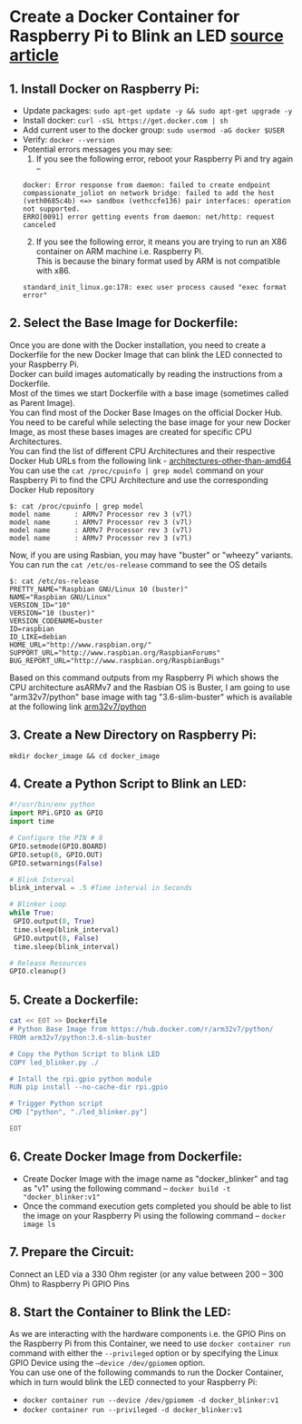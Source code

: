 # Create a Docker Container for Raspberry Pi to Blink an LED [source article]

## 1. Install Docker on Raspberry Pi:
- Update packages: `sudo apt-get update -y && sudo apt-get upgrade -y`
- Install docker: `curl -sSL https://get.docker.com | sh`
- Add current user to the docker group: `sudo usermod -aG docker $USER`
- Verify: `docker --version`
- Potential errors messages you may see:
  1. If you see the following error, reboot your Raspberry Pi and try again –
  ```
  docker: Error response from daemon: failed to create endpoint compassionate_joliot on network bridge: failed to add the host (veth0685c4b) <=> sandbox (vethccfe136) pair interfaces: operation not supported.
  ERRO[0091] error getting events from daemon: net/http: request canceled
  ```
  2. If you see the following error, it means you are trying to run an X86 container on ARM machine i.e. Raspberry Pi.</br>
  This is because the binary format used by ARM is not compatible with x86.
  ```
  standard_init_linux.go:178: exec user process caused "exec format error"
  ```
  
## 2. Select the Base Image for Dockerfile:
Once you are done with the Docker installation, you need to create a Dockerfile for the new Docker Image that can blink the LED connected to your Raspberry Pi. </br>
Docker can build images automatically by reading the instructions from a Dockerfile.</br>
Most of the times we start Dockerfile with a base image (sometimes called as Parent Image). </br>
You can find most of the Docker Base Images on the official Docker Hub. </br>
You need to be careful while selecting the base image for your new Docker Image, as most these bases images are created for specific CPU Architectures. </br>
You can find the list of different CPU Architectures and their respective Docker Hub URLs from the following link - [architectures-other-than-amd64]</br>
You can use the `cat /proc/cpuinfo | grep model` command on your Raspberry Pi to find the CPU Architecture and use the corresponding Docker Hub repository
```
$: cat /proc/cpuinfo | grep model
model name      : ARMv7 Processor rev 3 (v7l)
model name      : ARMv7 Processor rev 3 (v7l)
model name      : ARMv7 Processor rev 3 (v7l)
model name      : ARMv7 Processor rev 3 (v7l)
```
Now, if you are using Rasbian, you may have "buster" or "wheezy" variants. You can run the `cat /etc/os-release` command to see the OS details
```
$: cat /etc/os-release
PRETTY_NAME="Raspbian GNU/Linux 10 (buster)"
NAME="Raspbian GNU/Linux"
VERSION_ID="10"
VERSION="10 (buster)"
VERSION_CODENAME=buster
ID=raspbian
ID_LIKE=debian
HOME_URL="http://www.raspbian.org/"
SUPPORT_URL="http://www.raspbian.org/RaspbianForums"
BUG_REPORT_URL="http://www.raspbian.org/RaspbianBugs"
```
Based on this command outputs from my Raspberry Pi which shows the CPU architecture asARMv7 and the Rasbian OS is Buster, 
I am going to use "arm32v7/python" base image with tag "3.6-slim-buster" which is available at the following link [arm32v7/python]

## 3. Create a New Directory on Raspberry Pi:
`mkdir docker_image && cd docker_image`

## 4. Create a Python Script to Blink an LED:
```python
#!/usr/bin/env python
import RPi.GPIO as GPIO
import time

# Configure the PIN # 8
GPIO.setmode(GPIO.BOARD)
GPIO.setup(8, GPIO.OUT)
GPIO.setwarnings(False)

# Blink Interval 
blink_interval = .5 #Time interval in Seconds

# Blinker Loop
while True:
 GPIO.output(8, True)
 time.sleep(blink_interval)
 GPIO.output(8, False)
 time.sleep(blink_interval)

# Release Resources
GPIO.cleanup()
```

## 5. Create a Dockerfile:
```bash
cat << EOT >> Dockerfile
# Python Base Image from https://hub.docker.com/r/arm32v7/python/
FROM arm32v7/python:3.6-slim-buster

# Copy the Python Script to blink LED
COPY led_blinker.py ./

# Intall the rpi.gpio python module
RUN pip install --no-cache-dir rpi.gpio

# Trigger Python script
CMD ["python", "./led_blinker.py"]

EOT
```

## 6. Create Docker Image from Dockerfile:
- Create Docker Image with the image name as "docker_blinker" and tag as "v1" using the following command –
  `docker build -t "docker_blinker:v1"`
- Once the command execution gets completed you should be able to list the image on your Raspberry Pi using the following command –
  `docker image ls`

## 7. Prepare the Circuit:
Connect an LED via a 330 Ohm register (or any value between 200 – 300 Ohm) to Raspberry Pi GPIO Pins

## 8. Start the Container to Blink the LED:
As we are interacting with the hardware components i.e. the GPIO Pins on the Raspberry Pi from this Container, we need to use `docker container run` command with either the `--privileged` option or by specifying the Linux GPIO Device using the `–device /dev/gpiomem` option.</br>
You can use one of the following commands to run the Docker Container, which in turn would blink the LED connected to your Raspberry Pi:
- `docker container run --device /dev/gpiomem -d docker_blinker:v1`
- `docker container run --privileged -d docker_blinker:v1`



[source article]: https://iotbytes.wordpress.com/create-your-first-docker-container-for-raspberry-pi-to-blink-an-led/
[architectures-other-than-amd64]: https://github.com/docker-library/official-images#architectures-other-than-amd64
[arm32v7/python]: https://hub.docker.com/r/arm32v7/python/tags?page=1&ordering=last_updated
